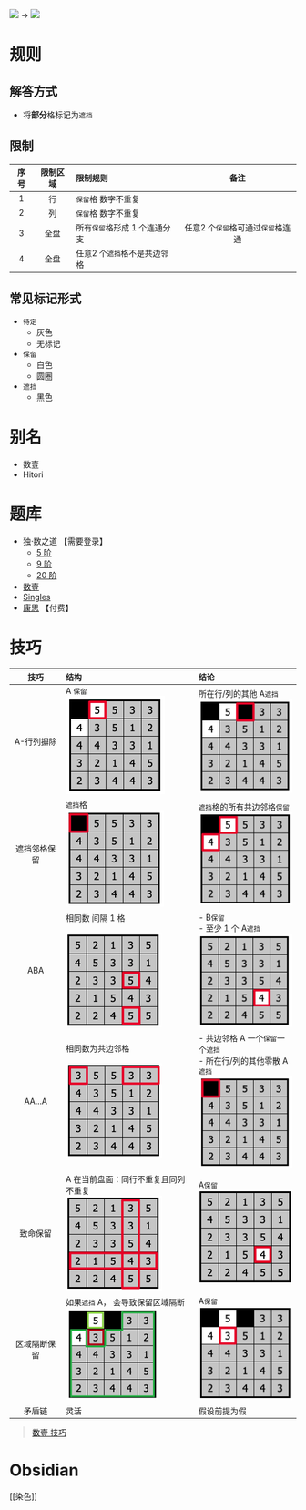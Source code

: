 ![](https://www.conceptispuzzles.com/zh/picture/11/1368.gif) ->
![](https://www.conceptispuzzles.com/zh/picture/11/1369.gif)

# 规则

## 解答方式

- 将**部分**格标记为`遮挡`

## 限制

| 序号  | 限制区域 | 限制规则              |          备注          |
|:---:|:----:|:------------------|:--------------------:|
|  1  |  行   | `保留`格 数字不重复       |                      |
|  2  |  列   | `保留`格 数字不重复       |                      |
|  3  |  全盘  | 所有`保留`格形成 1 个连通分支 | 任意2 个`保留`格可通过`保留`格连通 |
|  4  |  全盘  | 任意2 个`遮挡`格不是共边邻格  |                      |

## 常见标记形式
- `待定`
  - 灰色
  - 无标记
- `保留`
  - 白色
  - 圆圈
- `遮挡`
  - 黑色

# 别名

- 数壹
- Hitori

# 题库
- 独·数之道 【需要登录】
  - [5 阶](http://www.sudokufans.org.cn/lx/loos.index.php?w=5)
  - [9 阶](http://www.sudokufans.org.cn/lx/loos.index.php?w=9)
  - [20 阶](http://www.sudokufans.org.cn/lx/loos.index.php?w=20)
- [数壹](https://cn.puzzle-hitori.com/)
- [Singles](https://www.chiark.greenend.org.uk/~sgtatham/puzzles/js/singles.html)
- [康思](https://www.conceptispuzzles.com/zh/index.aspx?uri=puzzle/hitori) 【付费】

# 技巧
|   技巧   | 结构                                  | 结论                                                            |
|:------:|:------------------------------------|:--------------------------------------------------------------|
| A-行列摒除 | A `保留`<br/>![A-行列摒除结构]              | 所在行/列的其他 A`遮挡`<br/>![A-行列摒除结论]                                |
| 遮挡邻格保留 | `遮挡`格<br/>![遮挡邻格保留结构]               | `遮挡`格的所有共边邻格`保留`<br/>![遮挡邻格保留结论]                              |
|  ABA   | 相同数 间隔 1 格<br/><br/>![ABA-结构]       | - B`保留`<br/>- 至少 1 个 A`遮挡`<br/>![ABA-结论]                      |
| AA...A | 相同数为共边邻格<br/><br/>![AA...A-结构]      | - 共边邻格 A 一个`保留`一个`遮挡`<br/>- 所在行/列的其他零散 A`遮挡`<br/>![AA...A-结论] |
|  致命保留  | A 在当前盘面：同行不重复且同列不重复<br/>![A-致命保留结构] | A`保留`<br/>![A-致命保留结论]                                         |
| 区域隔断保留 | 如果`遮挡` A， 会导致保留区域隔断<br/>![区域隔断保留结构] | A`保留`<br/>![区域隔断保留结论]                                         |
|  矛盾链   | 灵活                                  | 假设前提为假                                                        |

> [数壹 技巧](https://www.conceptispuzzles.com/zh/index.aspx?uri=puzzle/hitori/techniques)

[ABA-结构]: ../../../images/数壹/ABA-结构.png
[ABA-结论]: ../../../images/数壹/ABA-结论.png
[AA...A-结构]: ../../../images/数壹/AA...A-结构.png
[AA...A-结论]: ../../../images/数壹/AA...A-结论.png
[A-行列摒除结构]: ../../../images/数壹/A-行列摒除结构.png
[A-行列摒除结论]: ../../../images/数壹/A-行列摒除结论.png
[遮挡邻格保留结构]: ../../../images/数壹/AA...A-结论.png
[遮挡邻格保留结论]: ../../../images/数壹/遮挡邻格保留结论.png
[A-致命保留结构]: ../../../images/数壹/A-致命保留结构.png
[A-致命保留结论]: ../../../images/数壹/A-致命保留结论.png
[区域隔断保留结构]: ../../../images/数壹/区域隔断保留结构.png
[区域隔断保留结论]: ../../../images/数壹/区域隔断保留结论.png

# Obsidian

[[染色]]
